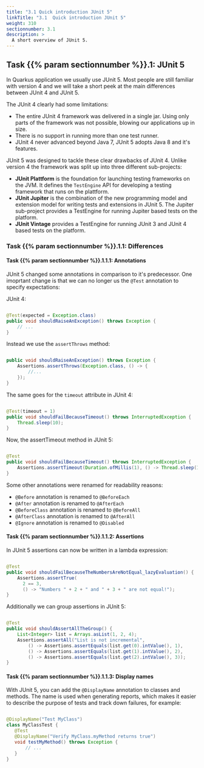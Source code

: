 ```yaml
---
title: "3.1 Quick introduction JUnit 5"
linkTitle: "3.1  Quick introduction JUnit 5"
weight: 310
sectionnumber: 3.1
description: >
  A short overview of JUnit 5.
---
```



## Task {{% param sectionnumber %}}.1: JUnit 5

In Quarkus application we usually use JUnit 5. Most people are still familiar with version 4 and we will take a short peek at the main differences between JUnit 4 and JUnit 5.

The JUnit 4 clearly had some limitations:

* The entire JUnit 4 framework was delivered in a single jar. Using only parts of the framework was not possible, blowing our applications up in size.
* There is no support in running more than one test runner.
* JUnit 4 never advanced beyond Java 7, JUnit 5 adopts Java 8 and it's features.

JUnit 5 was designed to tackle these clear drawbacks of JUnit 4. Unlike version 4 the framework was split up into three different sub-projects:

* **JUnit Plattform** is the foundation for launching testing frameworks on the JVM. It defines the `TestEngine` API for developing a testing framework that runs on the plattform.
* **JUnit Jupiter** is the combination of the new programming model and extension model for writing tests and extensions in JUnit 5. The Jupiter sub-project provides a TestEngine for running Jupiter based tests on the platform.
* **JUnit Vintage** provides a TestEngine for running JUnit 3 and JUnit 4 based tests on the platform.


### Task {{% param sectionnumber %}}.1.1: Differences


#### Task {{% param sectionnumber %}}.1.1.1: Annotations

JUnit 5 changed some annotations in comparison to it's predecessor. One imoprtant change is that we can no longer us the `@Test` annotation to specify expectations:

JUnit 4:
```java

@Test(expected = Exception.class)
public void shouldRaiseAnException() throws Exception {
    // ...
}

```

Instead we use the `assertThrows` method:

```java

public void shouldRaiseAnException() throws Exception {
    Assertions.assertThrows(Exception.class, () -> {
        //...
    });
}

```

The same goes for the `timeout` attribute in JUnit 4:

```java

@Test(timeout = 1)
public void shouldFailBecauseTimeout() throws InterruptedException {
    Thread.sleep(10);
}

```

Now, the assertTimeout method in JUnit 5:


```java

@Test
public void shouldFailBecauseTimeout() throws InterruptedException {
    Assertions.assertTimeout(Duration.ofMillis(1), () -> Thread.sleep(10));
}

```

Some other annotations were renamed for readability reasons:

* `@Before` annotation is renamed to `@BeforeEach`
* `@After` annotation is renamed to `@AfterEach`
* `@BeforeClass` annotation is renamed to `@BeforeAll`
* `@AfterClass` annotation is renamed to `@AfterAll`
* `@Ignore` annotation is renamed to `@Disabled`


#### Task {{% param sectionnumber %}}.1.1.2: Assertions

In JUnit 5 assertions can now be written in a lambda expression:

```java

@Test
public void shouldFailBecauseTheNumbersAreNotEqual_lazyEvaluation() {
    Assertions.assertTrue(
      2 == 3, 
      () -> "Numbers " + 2 + " and " + 3 + " are not equal!");
}

```

Additionally we can group assertions in JUnit 5:

```java

@Test
public void shouldAssertAllTheGroup() {
    List<Integer> list = Arrays.asList(1, 2, 4);
    Assertions.assertAll("List is not incremental",
        () -> Assertions.assertEquals(list.get(0).intValue(), 1),
        () -> Assertions.assertEquals(list.get(1).intValue(), 2),
        () -> Assertions.assertEquals(list.get(2).intValue(), 3));
}

```


#### Task {{% param sectionnumber %}}.1.1.3: Display names

 With JUnit 5, you can add the `@DisplayName` annotation to classes and methods. The name is used when generating reports, which makes it easier to describe the purpose of tests and track down failures, for example:

 ```java

@DisplayName("Test MyClass")
class MyClassTest {
    @Test
    @DisplayName("Verify MyClass.myMethod returns true")
    void testMyMethod() throws Exception {    
        // ...
    }
}

 ```
